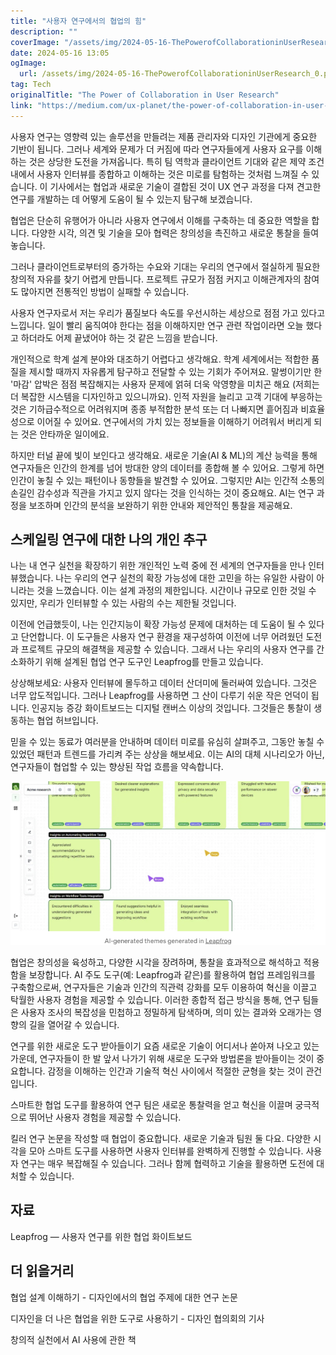 ```yaml
---
title: "사용자 연구에서의 협업의 힘"
description: ""
coverImage: "/assets/img/2024-05-16-ThePowerofCollaborationinUserResearch_0.png"
date: 2024-05-16 13:05
ogImage: 
  url: /assets/img/2024-05-16-ThePowerofCollaborationinUserResearch_0.png
tag: Tech
originalTitle: "The Power of Collaboration in User Research"
link: "https://medium.com/ux-planet/the-power-of-collaboration-in-user-research-21570a62d593"
---
```



사용자 연구는 영향력 있는 솔루션을 만들려는 제품 관리자와 디자인 기관에게 중요한 기반이 됩니다. 그러나 세계와 문제가 더 커짐에 따라 연구자들에게 사용자 요구를 이해하는 것은 상당한 도전을 가져옵니다. 특히 팀 역학과 클라이언트 기대와 같은 제약 조건 내에서 사용자 인터뷰를 종합하고 이해하는 것은 미로를 탐험하는 것처럼 느껴질 수 있습니다. 이 기사에서는 협업과 새로운 기술이 결합된 것이 UX 연구 과정을 다져 견고한 연구를 개발하는 데 어떻게 도움이 될 수 있는지 탐구해 보겠습니다.

협업은 단순히 유행어가 아니라 사용자 연구에서 이해를 구축하는 데 중요한 역할을 합니다. 다양한 시각, 의견 및 기술을 모아 협력은 창의성을 촉진하고 새로운 통찰을 들여놓습니다.

그러나 클라이언트로부터의 증가하는 수요와 기대는 우리의 연구에서 절실하게 필요한 창의적 자유를 찾기 어렵게 만듭니다. 프로젝트 규모가 점점 커지고 이해관계자의 참여도 많아지면 전통적인 방법이 실패할 수 있습니다.

사용자 연구자로서 저는 우리가 품질보다 속도를 우선시하는 세상으로 점점 가고 있다고 느낍니다. 일이 빨리 움직여야 한다는 점을 이해하지만 연구 관련 작업이라면 오늘 했다고 하더라도 어제 끝냈어야 하는 것 같은 느낌을 받습니다.

<div class="content-ad"></div>

개인적으로 학계 설계 분야와 대조하기 어렵다고 생각해요. 학계 세계에서는 적합한 품질을 제시할 때까지 자유롭게 탐구하고 전달할 수 있는 기회가 주어져요. 말썽이기만 한 '마감' 압박은 점점 복잡해지는 사용자 문제에 얽혀 더욱 악영향을 미치곤 해요 (저희는 더 복잡한 시스템을 디자인하고 있으니까요). 인적 자원을 늘리고 고객 기대에 부응하는 것은 기하급수적으로 어려워지며 종종 부적합한 분석 또는 더 나빠지면 흩어짐과 비효율성으로 이어질 수 있어요. 연구에서의 가치 있는 정보들을 이해하기 어려워서 버리게 되는 것은 안타까운 일이에요.

하지만 터널 끝에 빛이 보인다고 생각해요. 새로운 기술(AI & ML)의 계산 능력을 통해 연구자들은 인간의 한계를 넘어 방대한 양의 데이터를 종합해 볼 수 있어요. 그렇게 하면 인간이 놓칠 수 있는 패턴이나 동향들을 발견할 수 있어요. 그렇지만 AI는 인간적 소통의 손길인 감수성과 직관을 가지고 있지 않다는 것을 인식하는 것이 중요해요. AI는 연구 과정을 보조하며 인간의 분석을 보완하기 위한 안내와 제안적인 통찰을 제공해요.

<div class="content-ad"></div>

## 스케일링 연구에 대한 나의 개인 추구

나는 내 연구 실천을 확장하기 위한 개인적인 노력 중에 전 세계의 연구자들을 만나 인터뷰했습니다. 나는 우리의 연구 실천의 확장 가능성에 대한 고민을 하는 유일한 사람이 아니라는 것을 느꼈습니다. 이는 설계 과정의 제한입니다. 시간이나 규모로 인한 것일 수 있지만, 우리가 인터뷰할 수 있는 사람의 수는 제한될 것입니다.

이전에 언급했듯이, 나는 인간지능이 확장 가능성 문제에 대처하는 데 도움이 될 수 있다고 단언합니다. 이 도구들은 사용자 연구 환경을 재구성하여 이전에 너무 어려웠던 도전과 프로젝트 규모의 해결책을 제공할 수 있습니다. 그래서 나는 우리의 사용자 연구를 간소화하기 위해 설계된 협업 연구 도구인 Leapfrog를 만들고 있습니다.

상상해보세요: 사용자 인터뷰에 몰두하고 데이터 산더미에 둘러싸여 있습니다. 그것은 너무 압도적입니다. 그러나 Leapfrog를 사용하면 그 산이 다루기 쉬운 작은 언덕이 됩니다. 인공지능 증강 화이트보드는 디지털 캔버스 이상의 것입니다. 그것들은 통찰이 생동하는 협업 허브입니다.

<div class="content-ad"></div>

믿을 수 있는 동료가 여러분을 안내하며 데이터 미로를 유심히 살펴주고, 그동안 놓칠 수 있었던 패턴과 트렌드를 가리켜 주는 상상을 해보세요. 이는 AI의 대체 시나리오가 아닌, 연구자들이 협업할 수 있는 향상된 작업 흐름을 약속합니다.

![Collaboration](/assets/img/2024-05-16-ThePowerofCollaborationinUserResearch_0.png) 

협업은 창의성을 육성하고, 다양한 시각을 장려하며, 통찰을 효과적으로 해석하고 적용함을 보장합니다. AI 주도 도구(예: Leapfrog과 같은)를 활용하여 협업 프레임워크를 구축함으로써, 연구자들은 기술과 인간의 직관력 강화를 모두 이용하여 혁신을 이끌고 탁월한 사용자 경험을 제공할 수 있습니다. 이러한 종합적 접근 방식을 통해, 연구 팀들은 사용자 조사의 복잡성을 민첩하고 정밀하게 탐색하며, 의미 있는 결과와 오래가는 영향의 길을 열어갈 수 있습니다.

연구를 위한 새로운 도구 받아들이기
요즘 새로운 기술이 어디서나 쏟아져 나오고 있는 가운데, 연구자들이 한 발 앞서 나가기 위해 새로운 도구와 방법론을 받아들이는 것이 중요합니다. 감정을 이해하는 인간과 기술적 혁신 사이에서 적절한 균형을 찾는 것이 관건입니다.

<div class="content-ad"></div>

스마트한 협업 도구를 활용하여 연구 팀은 새로운 통찰력을 얻고 혁신을 이끌며 궁극적으로 뛰어난 사용자 경험을 제공할 수 있습니다.

킬러 연구 논문을 작성할 때 협업이 중요합니다. 새로운 기술과 팀원 둘 다요. 다양한 시각을 모아 스마트 도구를 사용하면 사용자 인터뷰를 완벽하게 진행할 수 있습니다. 사용자 연구는 매우 복잡해질 수 있습니다. 그러나 함께 협력하고 기술을 활용하면 도전에 대처할 수 있습니다.

## 자료

Leapfrog — 사용자 연구를 위한 협업 화이트보드

<div class="content-ad"></div>

## 더 읽을거리

협업 설계 이해하기 - 디자인에서의 협업 주제에 대한 연구 논문

디자인을 더 나은 협업을 위한 도구로 사용하기 - 디자인 협의회의 기사

창의적 실천에서 AI 사용에 관한 책